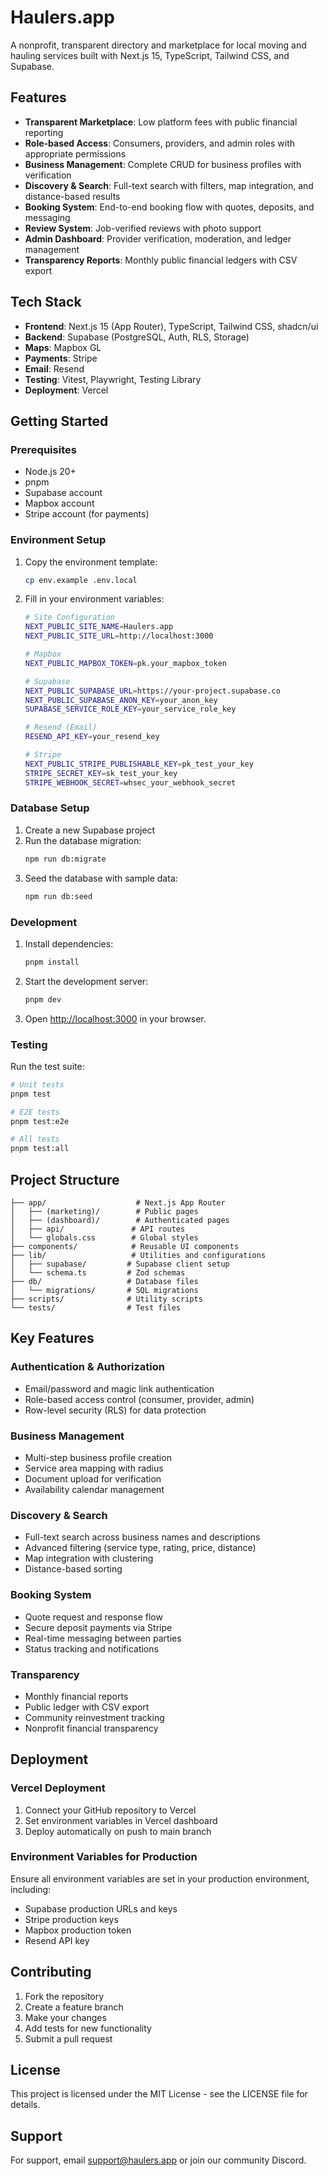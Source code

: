 # Haulers.app

A nonprofit, transparent directory and marketplace for local moving and hauling services built with Next.js 15, TypeScript, Tailwind CSS, and Supabase.

## Features

- **Transparent Marketplace**: Low platform fees with public financial reporting
- **Role-based Access**: Consumers, providers, and admin roles with appropriate permissions
- **Business Management**: Complete CRUD for business profiles with verification
- **Discovery & Search**: Full-text search with filters, map integration, and distance-based results
- **Booking System**: End-to-end booking flow with quotes, deposits, and messaging
- **Review System**: Job-verified reviews with photo support
- **Admin Dashboard**: Provider verification, moderation, and ledger management
- **Transparency Reports**: Monthly public financial ledgers with CSV export

## Tech Stack

- **Frontend**: Next.js 15 (App Router), TypeScript, Tailwind CSS, shadcn/ui
- **Backend**: Supabase (PostgreSQL, Auth, RLS, Storage)
- **Maps**: Mapbox GL
- **Payments**: Stripe
- **Email**: Resend
- **Testing**: Vitest, Playwright, Testing Library
- **Deployment**: Vercel

## Getting Started

### Prerequisites

- Node.js 20+
- pnpm
- Supabase account
- Mapbox account
- Stripe account (for payments)

### Environment Setup

1. Copy the environment template:
   ```bash
   cp env.example .env.local
   ```

2. Fill in your environment variables:
   ```bash
   # Site Configuration
   NEXT_PUBLIC_SITE_NAME=Haulers.app
   NEXT_PUBLIC_SITE_URL=http://localhost:3000

   # Mapbox
   NEXT_PUBLIC_MAPBOX_TOKEN=pk.your_mapbox_token

   # Supabase
   NEXT_PUBLIC_SUPABASE_URL=https://your-project.supabase.co
   NEXT_PUBLIC_SUPABASE_ANON_KEY=your_anon_key
   SUPABASE_SERVICE_ROLE_KEY=your_service_role_key

   # Resend (Email)
   RESEND_API_KEY=your_resend_key

   # Stripe
   NEXT_PUBLIC_STRIPE_PUBLISHABLE_KEY=pk_test_your_key
   STRIPE_SECRET_KEY=sk_test_your_key
   STRIPE_WEBHOOK_SECRET=whsec_your_webhook_secret
   ```

### Database Setup

1. Create a new Supabase project
2. Run the database migration:
   ```bash
   npm run db:migrate
   ```
3. Seed the database with sample data:
   ```bash
   npm run db:seed
   ```

### Development

1. Install dependencies:
   ```bash
   pnpm install
   ```

2. Start the development server:
   ```bash
   pnpm dev
   ```

3. Open [http://localhost:3000](http://localhost:3000) in your browser.

### Testing

Run the test suite:
```bash
# Unit tests
pnpm test

# E2E tests
pnpm test:e2e

# All tests
pnpm test:all
```

## Project Structure

```
├── app/                    # Next.js App Router
│   ├── (marketing)/        # Public pages
│   ├── (dashboard)/        # Authenticated pages
│   ├── api/               # API routes
│   └── globals.css        # Global styles
├── components/            # Reusable UI components
├── lib/                   # Utilities and configurations
│   ├── supabase/         # Supabase client setup
│   └── schema.ts         # Zod schemas
├── db/                   # Database files
│   └── migrations/       # SQL migrations
├── scripts/              # Utility scripts
└── tests/                # Test files
```

## Key Features

### Authentication & Authorization
- Email/password and magic link authentication
- Role-based access control (consumer, provider, admin)
- Row-level security (RLS) for data protection

### Business Management
- Multi-step business profile creation
- Service area mapping with radius
- Document upload for verification
- Availability calendar management

### Discovery & Search
- Full-text search across business names and descriptions
- Advanced filtering (service type, rating, price, distance)
- Map integration with clustering
- Distance-based sorting

### Booking System
- Quote request and response flow
- Secure deposit payments via Stripe
- Real-time messaging between parties
- Status tracking and notifications

### Transparency
- Monthly financial reports
- Public ledger with CSV export
- Community reinvestment tracking
- Nonprofit financial transparency

## Deployment

### Vercel Deployment

1. Connect your GitHub repository to Vercel
2. Set environment variables in Vercel dashboard
3. Deploy automatically on push to main branch

### Environment Variables for Production

Ensure all environment variables are set in your production environment, including:
- Supabase production URLs and keys
- Stripe production keys
- Mapbox production token
- Resend API key

## Contributing

1. Fork the repository
2. Create a feature branch
3. Make your changes
4. Add tests for new functionality
5. Submit a pull request

## License

This project is licensed under the MIT License - see the LICENSE file for details.

## Support

For support, email support@haulers.app or join our community Discord.